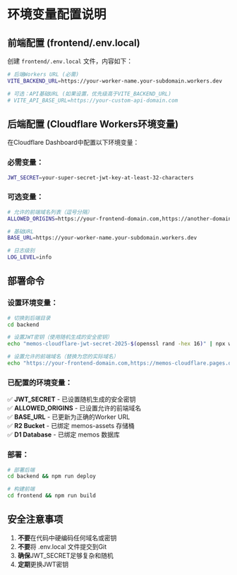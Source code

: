 # 环境变量配置说明

## 前端配置 (frontend/.env.local)

创建 `frontend/.env.local` 文件，内容如下：

```bash
# 后端Workers URL (必需)
VITE_BACKEND_URL=https://your-worker-name.your-subdomain.workers.dev

# 可选：API基础URL (如果设置，优先级高于VITE_BACKEND_URL)
# VITE_API_BASE_URL=https://your-custom-api-domain.com
```

## 后端配置 (Cloudflare Workers环境变量)

在Cloudflare Dashboard中配置以下环境变量：

### 必需变量：
```bash
JWT_SECRET=your-super-secret-jwt-key-at-least-32-characters
```

### 可选变量：
```bash
# 允许的前端域名列表（逗号分隔）
ALLOWED_ORIGINS=https://your-frontend-domain.com,https://another-domain.com

# 基础URL
BASE_URL=https://your-worker-name.your-subdomain.workers.dev

# 日志级别
LOG_LEVEL=info
```

## 部署命令

### 设置环境变量：
```bash
# 切换到后端目录
cd backend

# 设置JWT密钥（使用随机生成的安全密钥）
echo "memos-cloudflare-jwt-secret-2025-$(openssl rand -hex 16)" | npx wrangler secret put JWT_SECRET

# 设置允许的前端域名（替换为您的实际域名）
echo "https://your-frontend-domain.com,https://memos-cloudflare.pages.dev" | npx wrangler secret put ALLOWED_ORIGINS
```

### 已配置的环境变量：
✅ **JWT_SECRET** - 已设置随机生成的安全密钥  
✅ **ALLOWED_ORIGINS** - 已设置允许的前端域名  
✅ **BASE_URL** - 已更新为正确的Worker URL  
✅ **R2 Bucket** - 已绑定 memos-assets 存储桶  
✅ **D1 Database** - 已绑定 memos 数据库

### 部署：
```bash
# 部署后端
cd backend && npm run deploy

# 构建前端
cd frontend && npm run build
```

## 安全注意事项

1. **不要**在代码中硬编码任何域名或密钥
2. **不要**将 .env.local 文件提交到Git
3. **确保**JWT_SECRET足够复杂和随机
4. **定期**更换JWT密钥 